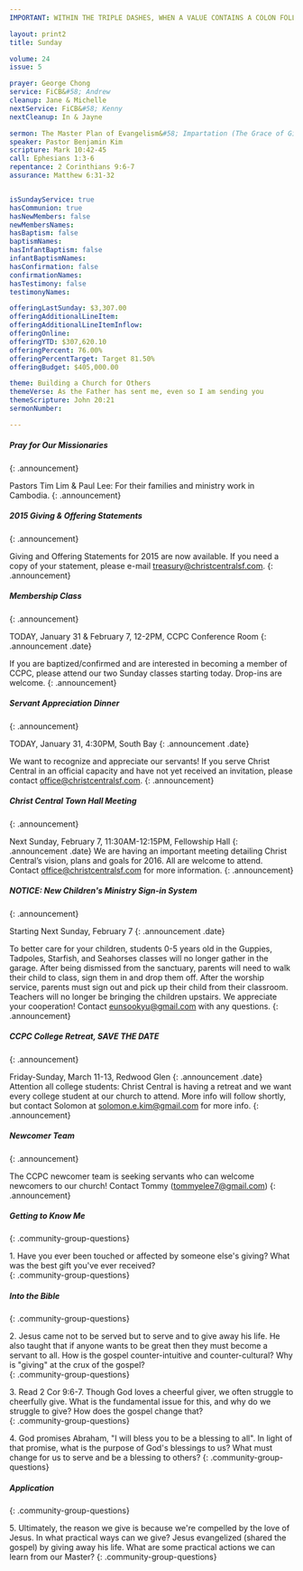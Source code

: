 ```yaml
---
IMPORTANT: WITHIN THE TRIPLE DASHES, WHEN A VALUE CONTAINS A COLON FOLLOWED BY A SPACE, YOU MUST USE &#58; INSTEAD OF THE COLON

layout: print2
title: Sunday

volume: 24
issue: 5

prayer: George Chong
service: FiCB&#58; Andrew
cleanup: Jane & Michelle
nextService: FiCB&#58; Kenny
nextCleanup: In & Jayne

sermon: The Master Plan of Evangelism&#58; Impartation (The Grace of Giving)
speaker: Pastor Benjamin Kim
scripture: Mark 10:42-45
call: Ephesians 1:3-6
repentance: 2 Corinthians 9:6-7
assurance: Matthew 6:31-32


isSundayService: true
hasCommunion: true
hasNewMembers: false
newMembersNames:
hasBaptism: false
baptismNames: 
hasInfantBaptism: false
infantBaptismNames: 
hasConfirmation: false
confirmationNames: 
hasTestimony: false
testimonyNames:

offeringLastSunday: $3,307.00
offeringAdditionalLineItem: 
offeringAdditionalLineItemInflow: 
offeringOnline: 
offeringYTD: $307,620.10
offeringPercent: 76.00%
offeringPercentTarget: Target 81.50%
offeringBudget: $405,000.00

theme: Building a Church for Others
themeVerse: As the Father has sent me, even so I am sending you
themeScripture: John 20:21
sermonNumber:

---
```


##### Pray for Our Missionaries
{: .announcement}

Pastors Tim Lim & Paul Lee: For their families and ministry work in Cambodia.
{: .announcement} 

##### 2015 Giving & Offering Statements
{: .announcement}

Giving and Offering Statements for 2015 are now available. If you need a copy of your statement, please e-mail treasury@christcentralsf.com.
{: .announcement} 

##### Membership Class
{: .announcement}

TODAY, January 31 & February 7, 12-2PM, CCPC Conference Room
{: .announcement .date}

If you are baptized/confirmed and are interested in becoming a member of CCPC, please attend our two Sunday classes starting today. Drop-ins are welcome.
{: .announcement} 

##### Servant Appreciation Dinner
{: .announcement}

TODAY, January 31, 4:30PM, South Bay
{: .announcement .date}

We want to recognize and appreciate our servants! If you serve Christ Central in an official capacity and have not yet received an invitation, please contact office@christcentralsf.com.
{: .announcement} 

##### Christ Central Town Hall Meeting
{: .announcement}

Next Sunday, February 7, 11:30AM-12:15PM, Fellowship Hall
{: .announcement .date}
We are having an important meeting detailing Christ Central’s vision, plans and goals for 2016. All are welcome to attend. Contact office@christcentralsf.com for more information.
{: .announcement} 

##### NOTICE: New Children's Ministry Sign-in System
{: .announcement}

Starting Next Sunday, February 7 
{: .announcement .date}

To better care for your children, students 0-5 years old in the Guppies, Tadpoles, Starfish, and Seahorses classes will no longer gather in the garage. After being dismissed from the sanctuary, parents will need to walk their child to class, sign them in and drop them off. After the worship service, parents must sign out and pick up their child from their classroom. Teachers will no longer be bringing the children upstairs. We appreciate your cooperation! Contact eunsookyu@gmail.com with any questions.
{: .announcement} 

##### CCPC College Retreat, SAVE THE DATE
{: .announcement}

Friday-Sunday, March 11-13, Redwood Glen
{: .announcement .date}
Attention all college students: Christ Central is having a retreat and we want every college student at our church to attend. More info will follow shortly, but contact Solomon at solomon.e.kim@gmail.com for more info.
{: .announcement} 

##### Newcomer Team
{: .announcement}

The CCPC newcomer team is seeking servants who can welcome newcomers to our church! Contact Tommy (tommyelee7@gmail.com)
{: .announcement} 

##### Getting to Know Me
{: .community-group-questions}

1\. Have you ever been touched or affected by someone else's giving? What was the best gift you've ever received?  
{: .community-group-questions}

##### Into the Bible
{: .community-group-questions}

2\. Jesus came not to be served but to serve and to give away his life. He also taught that if anyone wants to be great then they must become a servant to all. How is the gospel counter-intuitive and counter-cultural? Why is "giving" at the crux of the gospel?   
{: .community-group-questions}

3\. Read 2 Cor 9:6-7. Though God loves a cheerful giver, we often struggle to cheerfully give. What is the fundamental issue for this, and why do we struggle to give? How does the gospel change that?  
{: .community-group-questions}

4\. God promises Abraham, "I will bless you to be a blessing to all". In light of that promise, what is the purpose of God's blessings to us? What must change for us to serve and be a blessing to others? 
{: .community-group-questions}

##### Application
{: .community-group-questions}

5\. Ultimately, the reason we give is because we're compelled by the love of Jesus. In what practical ways can we give? Jesus evangelized (shared the gospel) by giving away his life. What are some practical actions we can learn from our Master?
{: .community-group-questions}